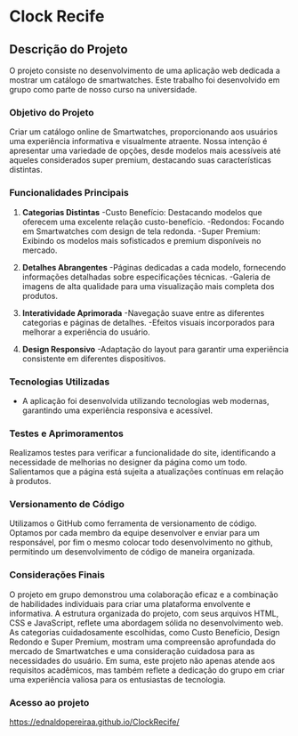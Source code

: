 # Clock Recife

## Descrição do Projeto

O projeto consiste no desenvolvimento de uma aplicação web dedicada a mostrar um catálogo de smartwatches. Este trabalho foi desenvolvido em grupo como parte de nosso curso na universidade.

### Objetivo do Projeto
 Criar um catálogo online de Smartwatches, proporcionando aos usuários uma experiência informativa e visualmente atraente. Nossa intenção é apresentar uma variedade de opções, desde modelos mais acessíveis até aqueles considerados super premium, destacando suas características distintas.

### Funcionalidades Principais

1. **Categorias Distintas**
    -Custo Benefício: Destacando modelos que oferecem uma excelente relação custo-benefício. 
    -Redondos: Focando em Smartwatches com design de tela redonda.
    -Super Premium: Exibindo os modelos mais sofisticados e premium disponíveis no mercado.

2. **Detalhes Abrangentes**
    -Páginas dedicadas a cada modelo, fornecendo informações detalhadas sobre especificações técnicas.
    -Galeria de imagens de alta qualidade para uma visualização mais completa dos produtos.

3. **Interatividade Aprimorada**
    -Navegação suave entre as diferentes categorias e páginas de detalhes.
    -Efeitos visuais incorporados para melhorar a experiência do usuário.

4. **Design Responsivo**
    -Adaptação do layout para garantir uma experiência consistente em diferentes dispositivos.

### Tecnologias Utilizadas

- A aplicação foi desenvolvida utilizando tecnologias web modernas, garantindo uma experiência responsiva e acessível.

### Testes e Aprimoramentos
Realizamos testes para verificar a funcionalidade do site, identificando a necessidade de melhorias no designer da página como um todo. Salientamos que a página está sujeita a atualizações contínuas em relação à produtos.

### Versionamento de Código
Utilizamos o GitHub como ferramenta de versionamento de código. Optamos por cada membro da equipe desenvolver e enviar para um responsável, por fim o mesmo colocar todo desenvolvimento no github, permitindo um desenvolvimento de código de maneira organizada.

### Considerações Finais
O projeto em grupo demonstrou uma colaboração eficaz e a combinação de habilidades individuais para criar uma plataforma envolvente e informativa.
A estrutura organizada do projeto, com seus arquivos HTML, CSS e JavaScript, reflete uma abordagem sólida no desenvolvimento web. As categorias cuidadosamente escolhidas, como Custo Benefício, Design Redondo e Super Premium, mostram uma compreensão aprofundada do mercado de Smartwatches e uma consideração cuidadosa para as necessidades do usuário.
Em suma, este projeto não apenas atende aos requisitos acadêmicos, mas também reflete a dedicação do grupo em criar uma experiência valiosa para os entusiastas de tecnologia. 

### Acesso ao projeto 
https://ednaldopereiraa.github.io/ClockRecife/
